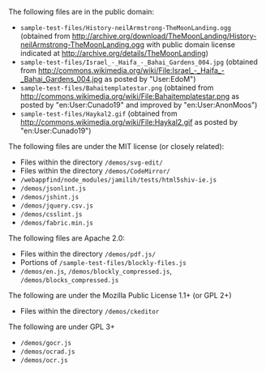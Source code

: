The following files are in the public domain:

- `sample-test-files/History-neilArmstrong-TheMoonLanding.ogg` (obtained from <http://archive.org/download/TheMoonLanding/History-neilArmstrong-TheMoonLanding.ogg> with public domain license indicated at <http://archive.org/details/TheMoonLanding>)
- `sample-test-files/Israel_-_Haifa_-_Bahai_Gardens_004.jpg` (obtained from <http://commons.wikimedia.org/wiki/File:Israel_-_Haifa_-_Bahai_Gardens_004.jpg> as posted by "User:EdoM")
- `sample-test-files/Bahaitemplatestar.png` (obtained from <http://commons.wikimedia.org/wiki/File:Bahaitemplatestar.png> as posted by "en:User:Cunado19" and improved by "en:User:AnonMoos")
- `sample-test-files/Haykal2.gif` (obtained from <http://commons.wikimedia.org/wiki/File:Haykal2.gif> as posted by "en:User:Cunado19")

The following files are under the MIT license (or closely related):
- Files within the directory `/demos/svg-edit/`
- Files within the directory `/demos/CodeMirror/`
- `/webappfind/node_modules/jamilih/tests/html5shiv-ie.js`
- `/demos/jsonlint.js`
- `/demos/jshint.js`
- `/demos/jquery.csv.js`
- `/demos/csslint.js`
- `/demos/fabric.min.js`

The following files are Apache 2.0:
- Files within the directory `/demos/pdf.js/`
- Portions of `/sample-test-files/blockly-files.js`
- `/demos/en.js`, `/demos/blockly_compressed.js`, `/demos/blocks_compressed.js`

The following are under the Mozilla Public License 1.1+ (or GPL 2+)
- Files within the directory `/demos/ckeditor`

The following are under GPL 3+
- `/demos/gocr.js`
- `/demos/ocrad.js`
- `/demos/ocr.js`
